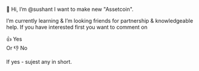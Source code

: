 👋 Hi, I’m @sushant
I want to make new "Assetcoin".

I’m currently learning &
I’m looking friends for partnership & knowledgeable help.
If you have interested first you want to comment on 

👍 Yes   
Or 👎 No

If yes - sujest any in short.
